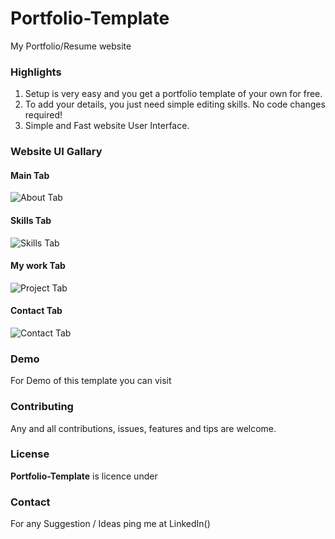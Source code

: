 # Portfolio-Template
My Portfolio/Resume website

### Highlights
1. Setup is very easy and you get a portfolio template of your own for free.
2. To add your details, you just need simple editing skills. No code changes required!
3. Simple and Fast website User Interface.

### Website UI Gallary
#### Main Tab
![About Tab]()

#### Skills Tab
![Skills Tab]()

#### My work Tab
![Project Tab](https://github.com/iamrahul8/iamrahul8.github.io/blob/main/my%20works.png)

#### Contact Tab
![Contact Tab]()

### Demo
For Demo of this template you can visit 

### Contributing
Any and all contributions, issues, features and tips are welcome.

### License
**Portfolio-Template** is licence under []()

### Contact

For any Suggestion / Ideas ping me at LinkedIn()
